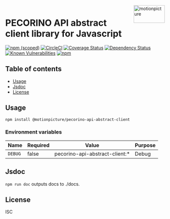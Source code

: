 <img src="https://motionpicture.jp/images/common/logo_01.svg" alt="motionpicture" title="motionpicture" align="right" height="56" width="98"/>

# PECORINO API abstract client library for Javascript

[![npm (scoped)](https://img.shields.io/npm/v/@motionpicture/pecorino-api-abstract-client.svg)](https://www.npmjs.com/package/@motionpicture/pecorino-api-abstract-client)
[![CircleCI](https://circleci.com/gh/motionpicture/pecorino-api-abstract-client.svg?style=shield)](https://circleci.com/gh/motionpicture/pecorino-api-abstract-client)
[![Coverage Status](https://coveralls.io/repos/github/motionpicture/pecorino-api-abstract-client/badge.svg?branch=master)](https://coveralls.io/github/motionpicture/pecorino-api-abstract-client?branch=master)
[![Dependency Status](https://img.shields.io/david/motionpicture/pecorino-api-abstract-client.svg)](https://david-dm.org/motionpicture/pecorino-api-abstract-client)
[![Known Vulnerabilities](https://snyk.io/test/github/motionpicture/pecorino-api-abstract-client/badge.svg)](https://snyk.io/test/github/motionpicture/pecorino-api-abstract-client)
[![npm](https://img.shields.io/npm/dm/@motionpicture/pecorino-api-abstract-client.svg)](https://nodei.co/npm/@motionpicture/pecorino-api-abstract-client/)

## Table of contents

* [Usage](#usage)
* [Jsdoc](#jsdoc)
* [License](#license)

## Usage

```shell
npm install @motionpicture/pecorino-api-abstract-client
```

### Environment variables

| Name    | Required | Value                          | Purpose |
|---------|----------|--------------------------------|---------|
| `DEBUG` | false    | pecorino-api-abstract-client:* | Debug   |

## Jsdoc

`npm run doc` outputs docs to ./docs.

## License

ISC
